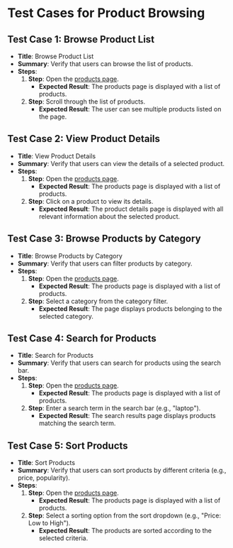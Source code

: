 # Test Cases for Product Browsing

## Test Case 1: Browse Product List
- **Title**: Browse Product List
- **Summary**: Verify that users can browse the list of products.
- **Steps**:
  1. **Step**: Open the [products page](https://skleptest.pl/products).
     - **Expected Result**: The products page is displayed with a list of products.
  2. **Step**: Scroll through the list of products.
     - **Expected Result**: The user can see multiple products listed on the page.

## Test Case 2: View Product Details
- **Title**: View Product Details
- **Summary**: Verify that users can view the details of a selected product.
- **Steps**:
  1. **Step**: Open the [products page](https://skleptest.pl/products).
     - **Expected Result**: The products page is displayed with a list of products.
  2. **Step**: Click on a product to view its details.
     - **Expected Result**: The product details page is displayed with all relevant information about the selected product.

## Test Case 3: Browse Products by Category
- **Title**: Browse Products by Category
- **Summary**: Verify that users can filter products by category.
- **Steps**:
  1. **Step**: Open the [products page](https://skleptest.pl/products).
     - **Expected Result**: The products page is displayed with a list of products.
  2. **Step**: Select a category from the category filter.
     - **Expected Result**: The page displays products belonging to the selected category.

## Test Case 4: Search for Products
- **Title**: Search for Products
- **Summary**: Verify that users can search for products using the search bar.
- **Steps**:
  1. **Step**: Open the [products page](https://skleptest.pl/products).
     - **Expected Result**: The products page is displayed with a list of products.
  2. **Step**: Enter a search term in the search bar (e.g., "laptop").
     - **Expected Result**: The search results page displays products matching the search term.

## Test Case 5: Sort Products
- **Title**: Sort Products
- **Summary**: Verify that users can sort products by different criteria (e.g., price, popularity).
- **Steps**:
  1. **Step**: Open the [products page](https://skleptest.pl/products).
     - **Expected Result**: The products page is displayed with a list of products.
  2. **Step**: Select a sorting option from the sort dropdown (e.g., "Price: Low to High").
     - **Expected Result**: The products are sorted according to the selected criteria.
